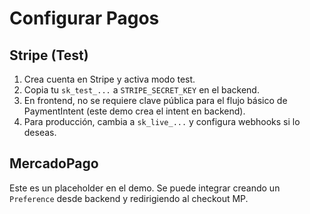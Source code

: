 # Configurar Pagos

## Stripe (Test)
1. Crea cuenta en Stripe y activa modo test.
2. Copia tu `sk_test_...` a `STRIPE_SECRET_KEY` en el backend.
3. En frontend, no se requiere clave pública para el flujo básico de PaymentIntent (este demo crea el intent en backend).
4. Para producción, cambia a `sk_live_...` y configura webhooks si lo deseas.

## MercadoPago
Este es un placeholder en el demo. Se puede integrar creando un `Preference` desde backend y redirigiendo al checkout MP. 
